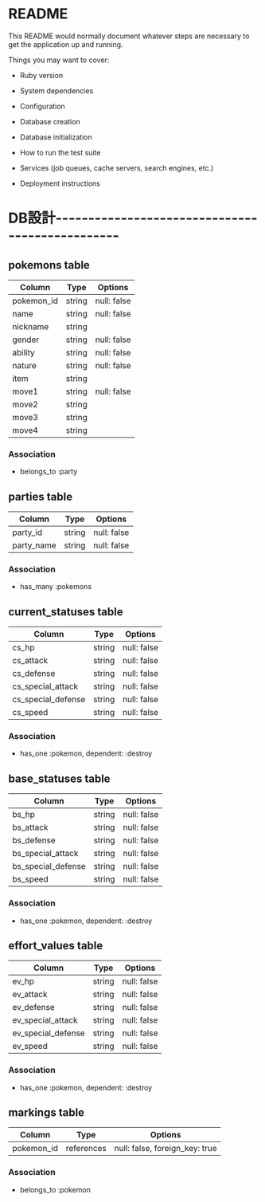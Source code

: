 # README

This README would normally document whatever steps are necessary to get the
application up and running.

Things you may want to cover:

* Ruby version

* System dependencies

* Configuration

* Database creation

* Database initialization

* How to run the test suite

* Services (job queues, cache servers, search engines, etc.)

* Deployment instructions

# DB設計------------------------------------------------

## pokemons table
|Column     |Type      |Options    |
|-----------|----------|-----------|
|pokemon_id |string    |null: false|
|name       |string    |null: false|
|nickname   |string    |           |
|gender     |string    |null: false|
|ability    |string    |null: false|
|nature     |string    |null: false|
|item       |string    |           |
|move1      |string    |null: false|
|move2      |string    |           |
|move3      |string    |           |
|move4      |string    |           |

### Association
- belongs_to :party


## parties table
|Column     |Type      |Options    |
|-----------|----------|-----------|
|party_id   |string    |null: false|
|party_name |string    |null: false|

### Association
- has_many :pokemons


## current_statuses table
|Column             |Type      |Options    |
|-------------------|----------|-----------|
|cs_hp              |string    |null: false|
|cs_attack          |string    |null: false|
|cs_defense         |string    |null: false|
|cs_special_attack  |string    |null: false|
|cs_special_defense |string    |null: false|
|cs_speed           |string    |null: false|

### Association
- has_one :pokemon, dependent: :destroy


## base_statuses table
|Column             |Type      |Options    |
|-------------------|----------|-----------|
|bs_hp              |string    |null: false|
|bs_attack          |string    |null: false|
|bs_defense         |string    |null: false|
|bs_special_attack  |string    |null: false|
|bs_special_defense |string    |null: false|
|bs_speed           |string    |null: false|

### Association
- has_one :pokemon, dependent: :destroy


## effort_values table
|Column             |Type      |Options    |
|-------------------|----------|-----------|
|ev_hp              |string    |null: false|
|ev_attack          |string    |null: false|
|ev_defense         |string    |null: false|
|ev_special_attack  |string    |null: false|
|ev_special_defense |string    |null: false|
|ev_speed           |string    |null: false|

### Association
- has_one :pokemon, dependent: :destroy


## markings table
|Column     |Type       |Options    |
|-----------|-----------|-----------|
|pokemon_id |references |null: false, foreign_key: true|

### Association
- belongs_to :pokemon